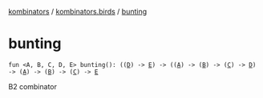 [kombinators](../index.md) / [kombinators.birds](index.md) / [bunting](./bunting.md)

# bunting

`fun <A, B, C, D, E> bunting(): ((`[`D`](bunting.md#D)`) -> `[`E`](bunting.md#E)`) -> ((`[`A`](bunting.md#A)`) -> (`[`B`](bunting.md#B)`) -> (`[`C`](bunting.md#C)`) -> `[`D`](bunting.md#D)`) -> (`[`A`](bunting.md#A)`) -> (`[`B`](bunting.md#B)`) -> (`[`C`](bunting.md#C)`) -> `[`E`](bunting.md#E)

B2 combinator

